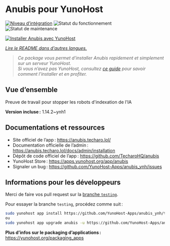 <!--
Nota bene : ce README est automatiquement généré par <https://github.com/YunoHost/apps/tree/master/tools/readme_generator>
Il NE doit PAS être modifié à la main.
-->

# Anubis pour YunoHost

[![Niveau d’intégration](https://apps.yunohost.org/badge/integration/anubis)](https://ci-apps.yunohost.org/ci/apps/anubis/)
![Statut du fonctionnement](https://apps.yunohost.org/badge/state/anubis)
![Statut de maintenance](https://apps.yunohost.org/badge/maintained/anubis)

[![Installer Anubis avec YunoHost](https://install-app.yunohost.org/install-with-yunohost.svg)](https://install-app.yunohost.org/?app=anubis)

*[Lire le README dans d'autres langues.](./ALL_README.md)*

> *Ce package vous permet d’installer Anubis rapidement et simplement sur un serveur YunoHost.*  
> *Si vous n’avez pas YunoHost, consultez [ce guide](https://yunohost.org/install) pour savoir comment l’installer et en profiter.*

## Vue d’ensemble

Preuve de travail pour stopper les robots d'indexation de l'IA

**Version incluse :** 1.14.2~ynh1
## Documentations et ressources

- Site officiel de l’app : <https://anubis.techaro.lol/>
- Documentation officielle de l’admin : <https://anubis.techaro.lol/docs/admin/installation>
- Dépôt de code officiel de l’app : <https://github.com/TecharoHQ/anubis>
- YunoHost Store : <https://apps.yunohost.org/app/anubis>
- Signaler un bug : <https://github.com/YunoHost-Apps/anubis_ynh/issues>

## Informations pour les développeurs

Merci de faire vos pull request sur la [branche `testing`](https://github.com/YunoHost-Apps/anubis_ynh/tree/testing).

Pour essayer la branche `testing`, procédez comme suit :

```bash
sudo yunohost app install https://github.com/YunoHost-Apps/anubis_ynh/tree/testing --debug
ou
sudo yunohost app upgrade anubis -u https://github.com/YunoHost-Apps/anubis_ynh/tree/testing --debug
```

**Plus d’infos sur le packaging d’applications :** <https://yunohost.org/packaging_apps>
